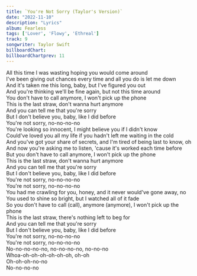 ```yaml
---
title: `You're Not Sorry (Taylor's Version)`
date: "2022-11-10"
description: "Lyrics"
album: Fearless
tags: ['Lover', 'Flowy', 'Ethreal']
track: 9
songwriter: Taylor Swift
billboardChart:
billboardChartprev: 11 
---
```

<p className="verse-one">
All this time I was wasting hoping you would come around <br />
I've been giving out chances every time and all you do is let me down <br />
And it's taken me this long, baby, but I've figured you out <br />
And you're thinking we'll be fine again, but not this time around <br />
You don't have to call anymore, I won't pick up the phone <br />
This is the last straw, don't wanna hurt anymore <br />
And you can tell me that you're sorry <br />
But I don't believe you, baby, like I did before <br />
You're not sorry, no-no-no-no <br />
You're looking so innocent, I might believe you if I didn't know <br />
Could've loved you all my life if you hadn't left me waiting in the cold <br />
And you've got your share of secrets, and I'm tired of being last to know, oh <br />
And now you're asking me to listen, 'cause it's worked each time before <br />
But you don't have to call anymore, I won't pick up the phone <br />
This is the last straw, don't wanna hurt anymore <br />
And you can tell me that you're sorry <br />
But I don't believe you, baby, like I did before <br />
You're not sorry, no-no-no-no <br />
You're not sorry, no-no-no-no <br />
You had me crawling for you, honey, and it never would've gone away, no <br />
You used to shine so bright, but I watched all of it fade <br />
So you don't have to call (call), anymore (anymore), I won't pick up the phone <br />
This is the last straw, there's nothing left to beg for <br />
And you can tell me that you're sorry <br />
But I don't believe you, baby, like I did before <br />
You're not sorry, no-no-no-no <br />
You're not sorry, no-no-no-no <br />
No-no-no-no-no, no-no-no-no, no-no-no <br />
Whoa-oh-oh-oh-oh-oh-oh, oh-oh <br />
Oh-oh-oh-no-no <br />
No-no-no-no <br />
